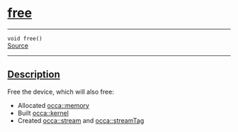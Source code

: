 
<h1 id="free">
 <a href="#/api/device/free" class="anchor">
   <span>free</span>
  </a>
</h1>

<div class="signature">
  <hr>

  
  <div class="definition-container">
    <div class="definition">
      <code><span class="token keyword">void</span> free()</code>
      <div class="flex-spacing"></div>
      <a href="https://github.com/libocca/occa/blob/62a34ff6/include/occa/core/device.hpp#L254" target="_blank">Source</a>
    </div>
    
  </div>


  <hr>
</div>


<h2 id="description">
 <a href="#/api/device/free?id=description" class="anchor">
   <span>Description</span>
  </a>
</h2>

Free the device, which will also free:
- Allocated [occa::memory](/api/memory/)
- Built [occa::kernel](/api/kernel/)
- Created [occa::stream](/api/stream) and [occa::streamTag](/api/streamTag)
